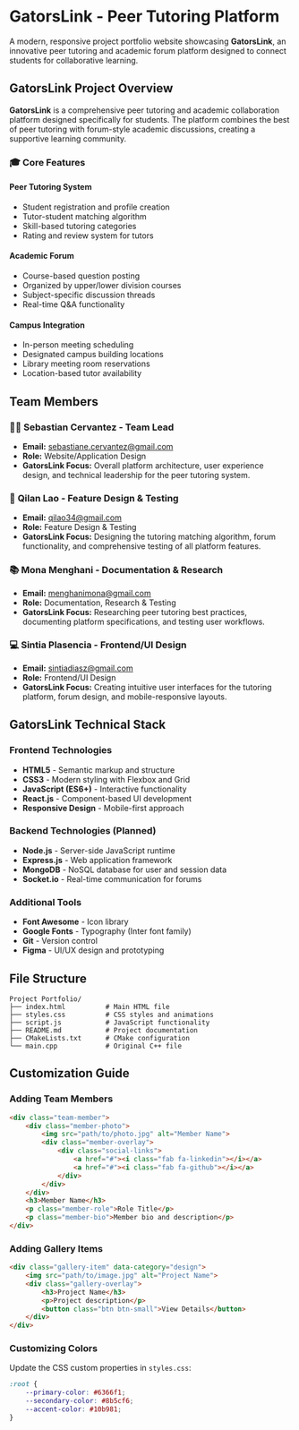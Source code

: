 # GatorsLink - Peer Tutoring Platform

A modern, responsive project portfolio website showcasing **GatorsLink**, an innovative peer tutoring and academic forum platform designed to connect students for collaborative learning.

## GatorsLink Project Overview

**GatorsLink** is a comprehensive peer tutoring and academic collaboration platform designed specifically for students. The platform combines the best of peer tutoring with forum-style academic discussions, creating a supportive learning community.

### 🎓 **Core Features**

#### **Peer Tutoring System**
- Student registration and profile creation
- Tutor-student matching algorithm
- Skill-based tutoring categories
- Rating and review system for tutors

#### **Academic Forum**
- Course-based question posting
- Organized by upper/lower division courses
- Subject-specific discussion threads
- Real-time Q&A functionality

#### **Campus Integration**
- In-person meeting scheduling
- Designated campus building locations
- Library meeting room reservations
- Location-based tutor availability

## Team Members

### 👨‍💼 **Sebastian Cervantez** - Team Lead
- **Email:** sebastiane.cervantez@gmail.com
- **Role:** Website/Application Design
- **GatorsLink Focus:** Overall platform architecture, user experience design, and technical leadership for the peer tutoring system.

### 🎨 **Qilan Lao** - Feature Design & Testing
- **Email:** qilao34@gmail.com
- **Role:** Feature Design & Testing
- **GatorsLink Focus:** Designing the tutoring matching algorithm, forum functionality, and comprehensive testing of all platform features.

### 📚 **Mona Menghani** - Documentation & Research
- **Email:** menghanimona@gmail.com
- **Role:** Documentation, Research & Testing
- **GatorsLink Focus:** Researching peer tutoring best practices, documenting platform specifications, and testing user workflows.

### 💻 **Sintia Plasencia** - Frontend/UI Design
- **Email:** sintiadiasz@gmail.com
- **Role:** Frontend/UI Design
- **GatorsLink Focus:** Creating intuitive user interfaces for the tutoring platform, forum design, and mobile-responsive layouts.

## GatorsLink Technical Stack

### **Frontend Technologies**
- **HTML5** - Semantic markup and structure
- **CSS3** - Modern styling with Flexbox and Grid
- **JavaScript (ES6+)** - Interactive functionality
- **React.js** - Component-based UI development
- **Responsive Design** - Mobile-first approach

### **Backend Technologies** (Planned)
- **Node.js** - Server-side JavaScript runtime
- **Express.js** - Web application framework
- **MongoDB** - NoSQL database for user and session data
- **Socket.io** - Real-time communication for forums

### **Additional Tools**
- **Font Awesome** - Icon library
- **Google Fonts** - Typography (Inter font family)
- **Git** - Version control
- **Figma** - UI/UX design and prototyping

## File Structure

```
Project Portfolio/
├── index.html          # Main HTML file
├── styles.css          # CSS styles and animations
├── script.js           # JavaScript functionality
├── README.md           # Project documentation
├── CMakeLists.txt      # CMake configuration
└── main.cpp            # Original C++ file
```

## Customization Guide

### Adding Team Members
```html
<div class="team-member">
    <div class="member-photo">
        <img src="path/to/photo.jpg" alt="Member Name">
        <div class="member-overlay">
            <div class="social-links">
                <a href="#"><i class="fab fa-linkedin"></i></a>
                <a href="#"><i class="fab fa-github"></i></a>
            </div>
        </div>
    </div>
    <h3>Member Name</h3>
    <p class="member-role">Role Title</p>
    <p class="member-bio">Member bio and description</p>
</div>
```

### Adding Gallery Items
```html
<div class="gallery-item" data-category="design">
    <img src="path/to/image.jpg" alt="Project Name">
    <div class="gallery-overlay">
        <h3>Project Name</h3>
        <p>Project description</p>
        <button class="btn btn-small">View Details</button>
    </div>
</div>
```

### Customizing Colors
Update the CSS custom properties in `styles.css`:
```css
:root {
    --primary-color: #6366f1;
    --secondary-color: #8b5cf6;
    --accent-color: #10b981;
}
```